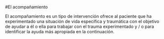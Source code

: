 #El acompañamiento

El acompañamiento es un tipo de intervención ofrece al paciente que ha experimentado una situación de vida específica y traumática con el objetivo de ayudar a él o ella para trabajar con el trauma experimentado y / o para identificar la ayuda más apropiada en la continuación.